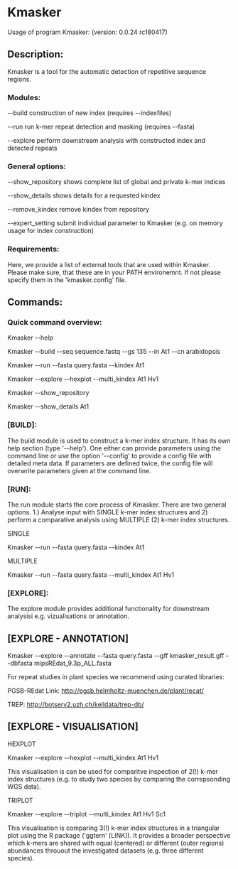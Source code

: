 # Kmasker

Usage of program Kmasker:
 (version:  0.0.24 rc180417)

## Description:

Kmasker is a tool for the automatic detection of repetitive sequence regions.

### Modules:

 --build                 construction of new index (requires --indexfiles)
 
 --run                   run k-mer repeat detection and masking (requires --fasta)
 
 --explore               perform downstream analysis with constructed index and detected repeats
 

### General options:

 --show_repository       shows complete list of global and private k-mer indices
 
 --show_details          shows details for a requested kindex
 
 --remove_kindex         remove kindex from repository
 
 --expert_setting        submit individual parameter to Kmasker (e.g. on memory usage for index construction)


### Requirements:
Here, we provide a list of external tools that are used within Kmasker. Please make sure, that these are in your PATH environemnt. If not please specify them in the 'kmasker.config' file.

## Commands:

### Quick command overview:
Kmasker --help

Kmasker --build --seq sequence.fastq --gs 135 --in At1 --cn arabidopsis

Kmasker --run --fasta query.fasta --kindex At1

Kmasker --explore --hexplot --multi_kindex At1 Hv1

Kmasker --show_repository

Kmasker --show_details At1


### [BUILD]:

The build module is used to construct a k-mer index structure. It has its own help section (type '--help'). 
One either can provide parameters using the command line or use the option '--config' to provide a config file with detailed meta data. If parameters are defined twice, the config file will overwrite parameters given at the command line.

### [RUN]:

The run module starts the core process of Kmasker. There are two general options. 1.) Analyse input with SINGLE k-mer index structures and 2) perform a comparative analysis using MULTIPLE (2) k-mer index structures.

SINGLE

Kmasker --run --fasta query.fasta --kindex At1

MULTIPLE

Kmasker --run --fasta query.fasta --multi_kindex At1 Hv1

### [EXPLORE]:

The explore module provides additional functionality for downstream analysisi e.g. vizualisations or annotation. 

## [EXPLORE - ANNOTATION]

Kmasker --explore --annotate --fasta query.fasta --gff kmasker_result.gff --dbfasta mipsREdat_9.3p_ALL.fasta

For repeat studies in plant species we recommend using curated libraries:

PGSB-REdat
Link: http://pgsb.helmholtz-muenchen.de/plant/recat/

TREP:
http://botserv2.uzh.ch/kelldata/trep-db/


## [EXPLORE - VISUALISATION]


HEXPLOT

Kmasker --explore --hexplot --multi_kindex At1 Hv1

This visualisation is can be used for comparitve inspection of 2(!) k-mer index structures (e.g. to study two species by comparing the correpsonding WGS data).


TRIPLOT

Kmasker --explore --triplot --multi_kindex At1 Hv1 Sc1

This visualisation is comparing 3(!) k-mer index structures in a triangular plot using the R package ('ggtern' [LINK]). It provides a broader perspective which k-mers are shared with equal (centered) or different (outer regions) abundances throuout the investigated datasets (e.g. three different species).


